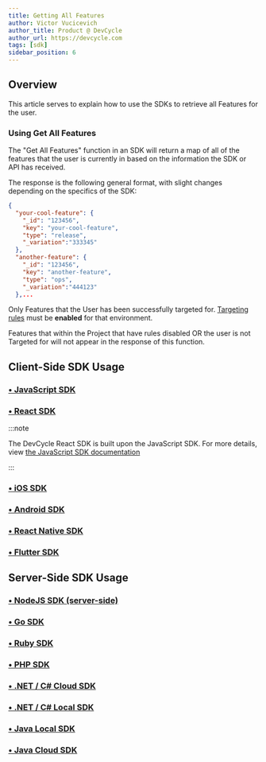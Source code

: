 ```yaml
---
title: Getting All Features
author: Victor Vucicevich
author_title: Product @ DevCycle
author_url: https://devcycle.com
tags: [sdk]
sidebar_position: 6
---
```


## Overview

This article serves to explain how to use the SDKs to retrieve all Features for the user. 

### Using Get All Features

The "Get All Features" function in an SDK will return a map of all of the features that the user is currently in based on the information the SDK or API has received. 

The response is the following general format, with slight changes depending on the specifics of the SDK:

```json
{
  "your-cool-feature": {
    "_id": "123456",
    "key": "your-cool-feature",
    "type": "release",
    "_variation":"333345"
  },
  "another-feature": {
    "_id": "123456",
    "key": "another-feature",
    "type": "ops",
    "_variation":"444123"
  },...
```

Only Features that the User has been successfully targeted for. [Targeting rules](/docs/home/feature-management/features-and-variables/targeting-users) must be **enabled** for that environment.  

Features that within the Project that have rules disabled OR the user is not Targeted for will not appear in the response of this function. 

## Client-Side SDK Usage

### [• JavaScript SDK](/docs/sdk/client-side-sdks/javascript#get-all-features)

### [• React SDK](/docs/sdk/client-side-sdks/react#getting-all-features--variables)

:::note

The DevCycle React SDK is built upon the JavaScript SDK. For more details, view [the JavaScript SDK documentation](/docs/sdk/client-side-sdks/javascript#get-all-features)

:::

### [• iOS SDK](/docs/sdk/client-side-sdks/ios#get-all-features#get-all-features)

### [• Android SDK](/docs/sdk/client-side-sdks/android#get-all-features)

### [• React Native SDK](/docs/sdk/client-side-sdks/react-native#getting-all-features--variables)

### [• Flutter SDK](/docs/sdk/client-side-sdks/flutter#get-all-features)

## Server-Side SDK Usage

### [• NodeJS SDK (server-side)](/docs/sdk/server-side-sdks/node#getting-all-features)

### [• Go SDK](/docs/sdk/server-side-sdks/go#getting-all-features)

### [• Ruby SDK](/docs/sdk/server-side-sdks/ruby#getting-all-features)

### [• PHP SDK](/docs/sdk/server-side-sdks/php#getting-all-features)

### [• .NET / C# Cloud SDK](/docs/sdk/server-side-sdks/dotnet-cloud#getting-all-features)

### [• .NET / C# Local SDK](/docs/sdk/server-side-sdks/dotnet-local#getting-all-features)

### [• Java Local SDK](/docs/sdk/server-side-sdks/java-local#getting-all-features)

### [• Java Cloud SDK](/docs/sdk/server-side-sdks/java-cloud#getting-all-features)